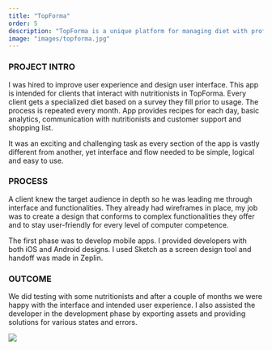 ```yaml
---
title: "TopForma"
order: 5
description: "TopForma is a unique platform for managing diet with professional nutritionists."
image: "images/topforma.jpg"
---
```

### PROJECT INTRO
I was hired to improve user experience and design user interface. This app is intended for clients that interact with nutritionists in TopForma. Every client gets a specialized diet based on a survey they fill prior to usage. The process is repeated every month. App provides recipes for each day, basic analytics, communication with nutritionists and customer support and shopping list.


It was an exciting and challenging task as every section of the app is vastly different from another, yet interface and flow needed to be simple, logical and easy to use.

### PROCESS
A client knew the target audience in depth so he was leading me through interface and functionalities. They already had wireframes in place, my job was to create a design that conforms to complex functionalities they offer and to stay user-friendly for every level of computer competence.


The first phase was to develop mobile apps. I provided developers with both iOS and Android designs. I used Sketch as a screen design tool and handoff was made in Zeplin.

### OUTCOME
We did testing with some nutritionists and after a couple of months we were happy with the interface and intended user experience. I also assisted the developer in the development phase by exporting assets and providing solutions for various states and errors.

<img class="image-spacer-solo" src="images/topforma_screens.png">